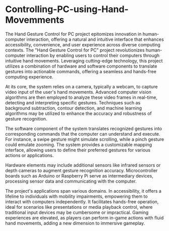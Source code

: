 # Controlling-PC-using-Hand-Movemments
The Hand Gesture Control for PC project epitomizes innovation in human-computer interaction, offering a natural and intuitive interface that enhances accessibility, convenience, and user experience across diverse computing contexts.
The "Hand Gesture Control for PC" project revolutionizes human-computer interaction by enabling users to control their computers through intuitive hand movements. Leveraging cutting-edge technology, this project utilizes a combination of hardware and software components to translate gestures into actionable commands, offering a seamless and hands-free computing experience.

At its core, the system relies on a camera, typically a webcam, to capture video input of the user's hand movements. Advanced computer vision algorithms are then employed to analyze these video frames in real-time, detecting and interpreting specific gestures. Techniques such as background subtraction, contour detection, and machine learning algorithms may be utilized to enhance the accuracy and robustness of gesture recognition.

The software component of the system translates recognized gestures into corresponding commands that the computer can understand and execute. For instance, a swipe gesture might simulate scrolling, while a pinch gesture could emulate zooming. The system provides a customizable mapping interface, allowing users to define their preferred gestures for various actions or applications.

Hardware elements may include additional sensors like infrared sensors or depth cameras to augment gesture recognition accuracy. Microcontroller boards such as Arduino or Raspberry Pi serve as intermediary devices, processing sensor data and communicating with the computer.

The project's applications span various domains. In accessibility, it offers a lifeline to individuals with mobility impairments, empowering them to interact with computers independently. It facilitates hands-free operation, ideal for scenarios like presentations or media playback control, where traditional input devices may be cumbersome or impractical. Gaming experiences are elevated, as players can perform in-game actions with fluid hand movements, adding a new dimension to immersive gameplay.

